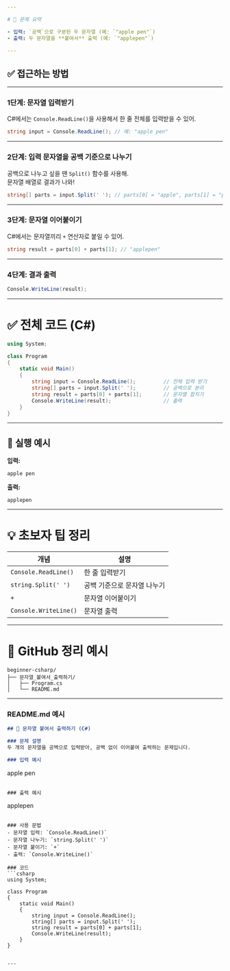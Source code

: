 ```yaml
---

# 🧠 문제 요약

- 입력: `공백`으로 구분된 두 문자열 (예: `"apple pen"`)
- 출력: 두 문자열을 **붙여서** 출력 (예: `"applepen"`)

---
```


## ✅ 접근하는 방법

---

### 1단계: 문자열 입력받기  
C#에서는 `Console.ReadLine()`을 사용해서 한 줄 전체를 입력받을 수 있어.

```csharp
string input = Console.ReadLine(); // 예: "apple pen"
```

---

### 2단계: 입력 문자열을 공백 기준으로 나누기  
공백으로 나누고 싶을 땐 `Split()` 함수를 사용해.  
문자열 배열로 결과가 나와!

```csharp
string[] parts = input.Split(' '); // parts[0] = "apple", parts[1] = "pen"
```

---

### 3단계: 문자열 이어붙이기  
C#에서는 문자열끼리 `+` 연산자로 붙일 수 있어.

```csharp
string result = parts[0] + parts[1]; // "applepen"
```

---

### 4단계: 결과 출력

```csharp
Console.WriteLine(result);
```

---

# ✅ 전체 코드 (C#)

```csharp
using System;

class Program
{
    static void Main()
    {
        string input = Console.ReadLine();         // 전체 입력 받기
        string[] parts = input.Split(' ');         // 공백으로 분리
        string result = parts[0] + parts[1];       // 문자열 합치기
        Console.WriteLine(result);                 // 출력
    }
}
```

---

## 🧪 실행 예시

**입력:**
```
apple pen
```

**출력:**
```
applepen
```

---

# 💡 초보자 팁 정리

| 개념 | 설명 |
|------|------|
| `Console.ReadLine()` | 한 줄 입력받기 |
| `string.Split(' ')` | 공백 기준으로 문자열 나누기 |
| `+` | 문자열 이어붙이기 |
| `Console.WriteLine()` | 문자열 출력 |

---

# 📂 GitHub 정리 예시

```
beginner-csharp/
├── 문자열_붙여서_출력하기/
│   ├── Program.cs
│   └── README.md
```

---

### README.md 예시

```md
## 🔗 문자열 붙여서 출력하기 (C#)

### 문제 설명
두 개의 문자열을 공백으로 입력받아, 공백 없이 이어붙여 출력하는 문제입니다.

### 입력 예시
```
apple pen
```

### 출력 예시
```
applepen
```

### 사용 문법
- 문자열 입력: `Console.ReadLine()`
- 문자열 나누기: `string.Split(' ')`
- 문자열 붙이기: `+`
- 출력: `Console.WriteLine()`

### 코드
```csharp
using System;

class Program
{
    static void Main()
    {
        string input = Console.ReadLine();
        string[] parts = input.Split(' ');
        string result = parts[0] + parts[1];
        Console.WriteLine(result);
    }
}
```
```

---
